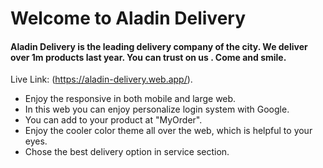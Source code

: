 # Welcome to Aladin Delivery

#### Aladin Delivery is the leading delivery company of the city. We deliver over 1m products last year. You can trust on us . Come and smile.

Live Link: (https://aladin-delivery.web.app/).

- Enjoy the responsive in both mobile and large web.
- In this web you can enjoy personalize login system with Google.
- You can add to your product at "MyOrder".
- Enjoy the cooler color theme all over the web, which is helpful to your eyes.
- Chose the best delivery option in service section.
